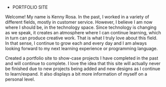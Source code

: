 - PORTFOLIO SITE

Welcome! My name is Kenny Rosa. In the past, I worked in a variety of different fields, mostly in customer service. However, I believe I am now where I should be, in the technology space. Since technology is changing as we speak, it creates an atmosphere where I can continue learning, which in turn can produce creative work. That is what I truly love about this field. In that sense, I continue to grow each and every day and I am always looking forward to my next learning experience or programming language.

Created a portfolio site to show-case projects I have completed in the past and will continue to complete. I love the idea that this site will actually never be finished due to new projects being added and new designs as I continue to learn/expand. It also displays a bit more information of myself on a personal level.


